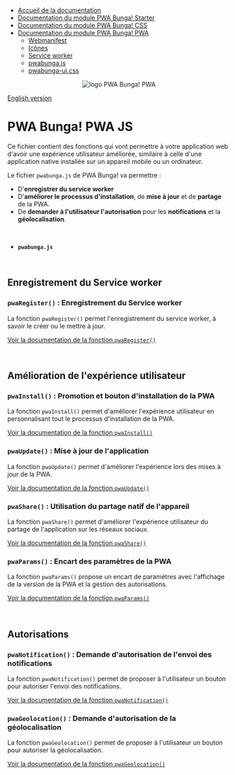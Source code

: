 * [Accueil de la documentation](https://github.com/PwaBunga/documentation/blob/main/fr/)
* [Documentation du module PWA Bunga! Starter](https://github.com/PwaBunga/documentation/blob/main/fr/STARTER.md)
* [Documentation du module PWA Bunga! CSS](https://github.com/PwaBunga/documentation/blob/main/fr/CSS.md)
* [Documentation du module PWA Bunga! PWA](https://github.com/PwaBunga/documentation/blob/main/fr/PWA.md)
  - [Webmanifest](https://github.com/PwaBunga/documentation/blob/main/fr/pwa/WEBMANIFEST.md)
  - [Icônes](https://github.com/PwaBunga/documentation/blob/main/fr/pwa/ICONES.md)
  - [Service worker](https://github.com/PwaBunga/documentation/blob/main/fr/pwa/SERVICEWORKER.md)
  - [pwabunga.js](https://github.com/PwaBunga/documentation/blob/main/fr/pwa/JS.md)
  - [pwabunga-ui.css](https://github.com/PwaBunga/documentation/blob/main/fr/pwa/CSS_UI.md)

<div align="center">
  <img src="https://pwabunga.com/github/logo-pwabunga-pwa-circle.png" alt="logo PWA Bunga! PWA"/>
</div>

[English version](https://github.com/PwaBunga/documentation/blob/main/pwa/JS.md)

# PWA Bunga! PWA JS

Ce fichier contient des fonctions qui vont permettre à votre application web d'avoir une expérience utilisateur améliorée, similaire à celle d'une application native installée sur un appareil mobile ou un ordinateur.

Le fichier `pwabunga.js` de PWA Bunga! va permettre :

* D'**enregistrer du service worker**
* D'**améliorer le processus d'installation**, de **mise à jour** et de **partage** de la PWA.
* De **demander à l'utilisateur l'autorisation** pour les **notifications** et la **géolocalisation**.

&nbsp;

* **`pwabunga.js`**

&nbsp;

## Enregistrement du Service worker

### `pwaRegister()` : Enregistrement du Service worker

La fonction `pwaRegister()` permet l'enregistrement du service worker, à savoir le créer ou le mettre à jour.

[Voir la documentation de la fonction `pwaRegister()`](https://github.com/PwaBunga/documentation/blob/main/fr/pwa/js/REGISTER.md)

&nbsp;

## Amélioration de l'expérience utilisateur

### `pwaInstall()` : Promotion et bouton d'installation de la PWA

La fonction `pwaInstall()` permet d'améliorer l'expérience utilisateur en personnalisant tout le processus d'installation de la PWA.

[Voir la documentation de la fonction `pwaInstall()`](https://github.com/PwaBunga/documentation/blob/main/fr/pwa/js/INSTALL.md)

### `pwaUpdate()` : Mise à jour de l'application

La fonction `pwaUpdate()` permet d'améliorer l'expérience lors des mises à jour de la PWA.

[Voir la documentation de la fonction `pwaUpdate()`](https://github.com/PwaBunga/documentation/blob/main/fr/pwa/js/UPDATE.md)

### `pwaShare()` : Utilisation du partage natif de l'appareil

La fonction `pwaShare()` permet d'améliorer l'expérience utilisateur du partage de l'application sur les réseaux sociaux.

[Voir la documentation de la fonction `pwaShare()`](https://github.com/PwaBunga/documentation/blob/main/fr/pwa/js/SHARE.md)

### `pwaParams()` : Encart des paramètres de la PWA

La fonction `pwaParams()` propose un encart de paramètres avec l'affichage de la version de la PWA et la gestion des autorisations.

[Voir la documentation de la fonction `pwaParams()`](https://github.com/PwaBunga/documentation/blob/main/fr/pwa/js/PARAMS.md)

&nbsp;

## Autorisations

### `pwaNotification()` : Demande d'autorisation de l'envoi des notifications

La fonction `pwaNotification()` permet de proposer à l'utilisateur un bouton pour autoriser l'envoi des notifications.

[Voir la documentation de la fonction `pwaNotification()`](https://github.com/PwaBunga/documentation/blob/main/fr/pwa/js/NOTIFICATION.md)

### `pwaGeolocation()` : Demande d'autorisation de la géolocalisation

La fonction `pwaGeolocation()` permet de proposer à l'utilisateur un bouton pour autoriser la géolocalisation.

[Voir la documentation de la fonction `pwaGeolocation()`](https://github.com/PwaBunga/documentation/blob/main/fr/pwa/js/GEOLOCATION.md)

&nbsp;
